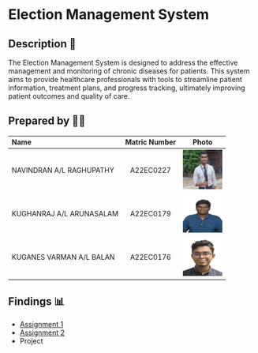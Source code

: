 # Election Management System

## Description 📝

The Election Management System is designed to address the effective management and monitoring of chronic diseases for patients. This system aims to provide healthcare professionals with tools to streamline patient information, treatment plans, and progress tracking, ultimately improving patient outcomes and quality of care.

## Prepared by 🧑‍💻

| Name             | Matric Number | Photo                                                         |
| :---------------- | :-------------: | :------------------------------------------------------------: |
| NAVINDRAN A/L RAGHUPATHY   | A22EC0227        | <a href="https://github.com/NavindranRaghupathy" title="Chittaps"><img src="images/WhatsApp Image 2023-12-20 at 1.53.59 PM.jpeg" width=80px, height=80px>     |
| KUGHANRAJ A/L ARUNASALAM       | A22EC0179        | <a href="https://github.com/Kughanraj" title="Speaker"><img src="images/rsz_1my_photo.jpg" width=80px, height=80px>         |
| KUGANES VARMAN A/L BALAN       | A22EC0176        | <a href="https://github.com/KuganesVarman" title="Chindu"><img src="images/WhatsApp Image 2023-12-20 at 1.58.24 PM.jpeg" width=80px, height=80px>         |


## Findings 📊

- [Assignment 1](https://github.com/jjn7702/SECJ2013-DSA/tree/main/Submission/sec04/Agent%20P/ass1)
- [Assignment 2](https://github.com/jjn7702/SECJ2013-DSA/tree/main/Submission/sec04/Agent%20P/ass2)
- Project

